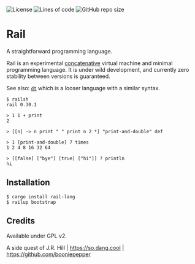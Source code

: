
![License](https://img.shields.io/github/license/booniepepper/rail)
![Lines of code](https://img.shields.io/tokei/lines/github/booniepepper/rail)
![GitHub repo size](https://img.shields.io/github/repo-size/booniepepper/rail)

# Rail

A straightforward programming language.

Rail is an experimental [concatenative](https://concatenative.org/wiki/view/Concatenative%20language)
virtual machine and minimal programming language. It is under wild development,
and currently zero stability between versions is guaranteed.

See also: [`dt`](https://github.com/booniepepper/dt) which is a looser language
with a similar syntax.

```
$ railsh
rail 0.30.1

> 1 1 + print
2

> [[n] -> n print " " print n 2 *] "print-and-double" def

> 1 [print-and-double] 7 times
1 2 4 8 16 32 64 

> [[false] ["bye"] [true] ["hi"]] ? println
hi
```

## Installation

```shell
$ cargo install rail-lang
$ railup bootstrap
```

## Credits

Available under GPL v2.

A side quest of J.R. Hill | https://so.dang.cool | https://github.com/booniepepper

